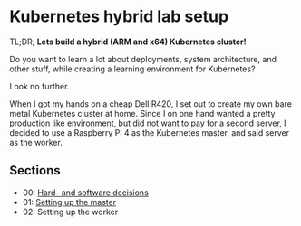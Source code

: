 # Kubernetes hybrid lab setup

TL;DR; **Lets build a hybrid (ARM and x64) Kubernetes cluster!**

Do you want to learn a lot about deployments, system architecture, and other
stuff, while creating a learning environment for Kubernetes?

Look no further.

When I got my hands on a cheap Dell R420, I set out to create my own bare
metal Kubernetes cluster at home. Since I on one hand wanted a pretty
production like environment, but did not want to pay for a second
server, I decided to use a Raspberry Pi 4 as the Kubernetes master, and said
server as the worker.

## Sections

- 00: [Hard- and software decisions](./docs/00-hardware-software-decisions.md)
- 01: [Setting up the master](./docs/01-setting-up-the-master.md)
- 02: Setting up the worker
